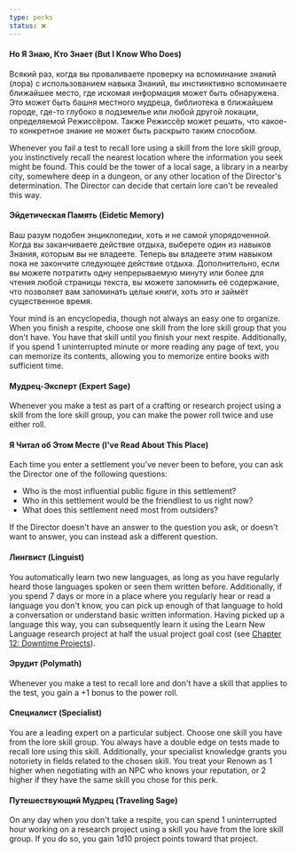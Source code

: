 ```yaml
---
type: perks
status: ❌
---
```

#### Но Я Знаю, Кто Знает (But I Know Who Does)

Всякий раз, когда вы проваливаете проверку на вспоминание знаний (лора) с использованием навыка Знаний, вы инстинктивно вспоминаете ближайшее место, где искомая информация может быть обнаружена. Это может быть башня местного мудреца, библиотека в ближайшем городе, где-то глубоко в подземелье или любой другой локации, определяемой Режиссёром. Также Режиссёр может решить, что какое-то конкретное знание не может быть раскрыто таким способом.

Whenever you fail a test to recall lore using a skill from the lore skill group, you instinctively recall the nearest location where the information you seek might be found. This could be the tower of a local sage, a library in a nearby city, somewhere deep in a dungeon, or any other location of the Director's determination. The Director can decide that certain lore can't be revealed this way.

#### Эйдетическая Память (Eidetic Memory)

Ваш разум подобен энциклопедии, хоть и не самой упорядоченной. Когда вы заканчиваете действие отдыха, выберете один из навыков Знания, которым вы не владеете. Теперь вы владеете этим навыком пока не закончите следующее действие отдыха. Дополнительно, если вы можете потратить одну непрерываемую минуту или более для чтения любой страницы текста, вы можете запомнить её содержание, что позволяет вам запоминать целые книги, хоть это и займёт существенное время.

Your mind is an encyclopedia, though not always an easy one to organize. When you finish a respite, choose one skill from the lore skill group that you don't have. You have that skill until you finish your next respite. Additionally, if you spend 1 uninterrupted minute or more reading any page of text, you can memorize its contents, allowing you to memorize entire books with sufficient time.

#### Мудрец-Эксперт (Expert Sage)

Whenever you make a test as part of a crafting or research project using a skill from the lore skill group, you can make the power roll twice and use either roll.


#### Я Читал об Этом Месте (I've Read About This Place)

Each time you enter a settlement you've never been to before, you can ask the Director one of the following questions:

- Who is the most influential public figure in this settlement?
- Who in this settlement would be the friendliest to us right now?
- What does this settlement need most from outsiders?

If the Director doesn't have an answer to the question you ask, or doesn't want to answer, you can instead ask a different question.


#### Лингвист (Linguist)

You automatically learn two new languages, as long as you have regularly heard those languages spoken or seen them written before. Additionally, if you spend 7 days or more in a place where you regularly hear or read a language you don't know, you can pick up enough of that language to hold a conversation or understand basic written information. Having picked up a language this way, you can subsequently learn it using the Learn New Language research project at half the usual project goal cost (see [Chapter 12: Downtime Projects](#page-307-2)).

#### Эрудит (Polymath)

Whenever you make a test to recall lore and don't have a skill that applies to the test, you gain a +1 bonus to the power roll.


#### Специалист (Specialist)

You are a leading expert on a particular subject. Choose one skill you have from the lore skill group. You always have a double edge on tests made to recall lore using this skill. Additionally, your specialist knowledge grants you notoriety in fields related to the chosen skill. You treat your Renown as 1 higher when negotiating with an NPC who knows your reputation, or 2 higher if they have the same skill you chose for this perk.


#### Путешествующий Мудрец (Traveling Sage)

On any day when you don't take a respite, you can spend 1 uninterrupted hour working on a research project using a skill you have from the lore skill group. If you do so, you gain 1d10 project points toward that project.




